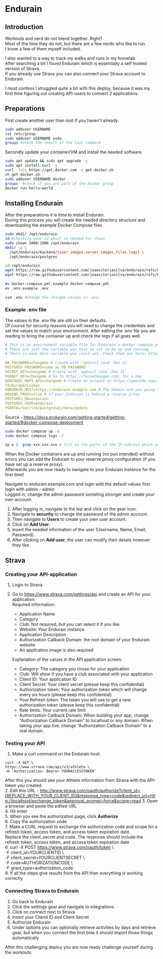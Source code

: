 # Endurain  

## Introduction  
Workouts and nerd do not blend together. Right?  
Most of the time they do not, but there are a few nerds who like to run.  
I know a few of them myself included.  
  
I also wanted to a way to track my walks and runs in my homelab.  
After searching a bit I found Endurain which is essentially a self hosted version of Strava.  
If you already use Strava you can also connect your Strava account to Endurain.  
  
I must confess I struggled quite a bit with this deploy, because it was my first time figuring out creating API-users to connect 2 applications.  
    
## Preparations  
  
First create another user than root if you haven't already.  
  
`````bash title="Endurain Preparation"  
sudo adduser USERNAME  
cat /etc/group  
sudo adduser USERNAME sudo  
groups #check the result of the last command
`````  
  
Secondly update your container/VM and install the needed software.  
  
`````bash title="Updating & installing apps"  
sudo apt update && sudo apt upgrade -y  
sudo apt install curl -y  
curl -fsSL https://get.docker.com -o get-docker.sh  
sh get-docker.sh  
sudo adduser USERNAME docker  
groups  #check if you are part of the Docker group
docker run hello-world  
`````  
  
## Installing Endurain  
  
After the preparations it is time to install Endurain.  
During this process you will create the needed directory structure and downloading the example Docker Compose files.  
  
`````bash title="Installing Endurain"  
sudo mkdir /opt/endurain  
id #checking your id which is needed for chown
sudo chown 1000:1000 /opt/endurain  
mkdir -p \  
  /opt/endurain/backend/{user_images,server_images,files,logs} \  
  /opt/endurain/postgres  
  
cd /opt/endurain  
wget https://raw.githubusercontent.com/joaovitoriasilva/endurain/refs/heads/master/docker-compose.yml.example  
wget https://raw.githubusercontent.com/joaovitoriasilva/endurain/refs/heads/master/.env.example  
  
mv docker-compose.yml.example docker-compose.yml  
mv .env.example .env  
  
vim .env #Change the changme values in .env  
`````  
  
### Example .env file  

The values in the .env file are still on their defaults.  
Of course for security reasons you will need to change the credentials and set the values to match your environment.
After editing the .env file you are reading to bring the container up and check the logs if all goes well.

`````yaml linenums="1" title="Editing the .env file"  
# This is an environment variable file for Endurain's docker-compose.yml.example  
# These are just the variable you have to set to be up and running.  
# There is many more variable you could set. Check them out here: https://docs.endurain.com/getting-started/advanced-started/#supported-environment-variables  
  
DB_PASSWORD=changeme # Create with `openssl rand -hex 32`  
POSTGRES_PASSWORD=sama as DB_PASSWORD  
SECRET_KEY=changeme # Create with `openssl rand -hex 32`  
FERNET_KEY=changeme # Go to https://fernetkeygen.com/ for a key  
GEOCODES_MAPS_API=changeme # Create an account at https://geocode.maps.co/join/ or log in if you have an account https://geocode.maps.co/login/  
TZ=Europe/Lisbon  
ENDURAIN_HOST=https://endurain.example.com # The domain are you going to use  
BEHIND_PROXY=true # If your Endurain is behind a reverse proxy  
POSTGRES_DB=endurain  
POSTGRES_USER=endurain  
PGDATA=/var/lib/postgresql/data/pgdata  
`````  
Source - https://docs.endurain.com/getting-started/getting-started/#docker-compose-deployment  
  
`````bash  
sudo docker compose up -d  
sudo docker compose logs -f  
  
ip a |  grep xxx.xxx.xxx # fill in the parts of the IP-address which you know of your network  
`````  
  
When the Docker containers are up and running (no pun intended) without errors you can add the Endurain to your reserve proxy configuration (if you have set up a reserve proxy).  
Afterwards you are now ready to navigate to your Endurain instance for the first time!

Navigate to endurain.example.com and login with the default values first.
login with admin - admin  
Logged in, change the admin password someting stronger and create your own account.  

1. After logging in, navigate to the top and click on the gear icon.  
2. Navigate to **security** to change the password of the admin account.  
3. Then navigate to **Users** to create your own user account.  
4. Click on **Add User**.  
5. Insert the needed information of the user (Username, Name, Email, Password).  
6. After clicking on **Add user**, the user can modify their details however they like.  
  
## Strava  
  
### Creating your API-application  
1. Login to Strava  
2. Go to https://www.strava.com/settings/api and create an API for your application.  
   Required information:  
   - Application Name  
   - Category  
   - Club: Not required, but you can select it if you like  
   - Website: Your Endurain instance  
   - Application Description  
   - Authorization Callback Domain: the root domain of your Endurain website  
   - An application image is also required  
     
   Explanation of the values in the API application screen:  
	- Category: The category you chose for your application  
	- Club: Will show if you have a club associated with your application  
	- Client ID: Your application ID  
	- Client Secret: Your client secret (please keep this confidential)  
	- Authorization token: Your authorization token which will change every six hours (please keep this confidential)  
	- Your Refresh token: The token you will use to get a new authorization token (please keep this confidential)  
	- Rate limits: Your current rate limit  
	- Authorization Callback Domain: When building your app, change “Authorization Callback Domain” to localhost or any domain. When taking your app live, change “Authorization Callback Domain” to a real domain.  
  
### Testing your API  
  
1. Make a curl command on the Endurain host:  
````  
curl -X GET \  
https://www.strava.com/api/v3/athlete \  
-H 'Authorization: Bearer YOURACCESSTOKEN'  
````  
After this you should see your Athlete information from Strava with the API-token you created.  
2. Edit this URL - http://www.strava.com/oauth/authorize?client_id=[REPLACE_WITH_YOUR_CLIENT_ID]&response_type=code&redirect_uri=http://localhost/exchange_token&approval_prompt=force&scope=read
3. Open a browser and paste the edited URL  
4. Hit enter  
5. When you see the authorization page, click **Authorize**  
6. Copy the authorization code  
7. Make a CURL request to exchange the authorization code and scope for a refresh token, access token, and access token expiration date  
Replace the client_secret and code. The response should include the refresh token, access token, and access token expiration date  
8. curl -X POST https://www.strava.com/oauth/token \  
	-F client_id=YOURCLIENTID \  
	-F client_secret=YOURCLIENTSECRET \  
	-F code=AUTHORIZATIONCODE \  
	-F grant_type=authorization_code  
9.  If all the steps give results from the API then everything is working correctly  
  
### Connecting Strava to Endurain  
1. Go back to Endurain  
2. Click the settings gear and navigate to integrations  
3. Click on connect next to Strava  
4. Insert your Cliend ID and Client Secret  
5. Authorize Endurain  
6. Under options you can optionally retrieve activities by days and retrieve gear, but when you connect the first time it should import those things automatically   
  
After this challenging deploy you are now ready challenge yourself during the workouts.